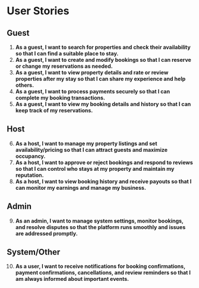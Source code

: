 
# User Stories

## Guest
1. **As a guest, I want to search for properties and check their availability so that I can find a suitable place to stay.**
2. **As a guest, I want to create and modify bookings so that I can reserve or change my reservations as needed.**
3. **As a guest, I want to view property details and rate or review properties after my stay so that I can share my experience and help others.**
4. **As a guest, I want to process payments securely so that I can complete my booking transactions.**
5. **As a guest, I want to view my booking details and history so that I can keep track of my reservations.**

## Host
6. **As a host, I want to manage my property listings and set availability/pricing so that I can attract guests and maximize occupancy.**
7. **As a host, I want to approve or reject bookings and respond to reviews so that I can control who stays at my property and maintain my reputation.**
8. **As a host, I want to view booking history and receive payouts so that I can monitor my earnings and manage my business.**

## Admin
9. **As an admin, I want to manage system settings, monitor bookings, and resolve disputes so that the platform runs smoothly and issues are addressed promptly.**

## System/Other
10. **As a user, I want to receive notifications for booking confirmations, payment confirmations, cancellations, and review reminders so that I am always informed about important events.**
